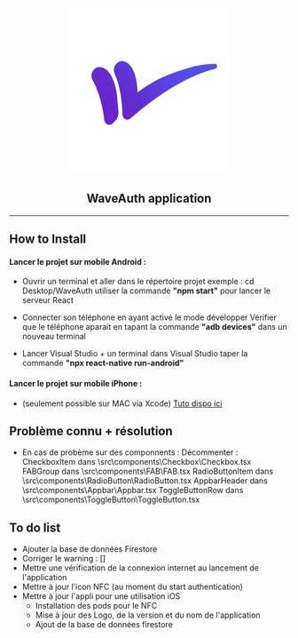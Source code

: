 <p align="center">
  <img alt="react-native-nfc-rewriter" src="./images/nfc-rewriter-icon.png" width="300">
</p>
<p align="center">
  <h2 align="center">WaveAuth application</h2>
</p>

---

## How to Install

<h4> Lancer le projet sur mobile Android : </h4>

- Ouvrir un terminal et aller dans le répertoire projet
  exemple : cd Desktop/WaveAuth
  utiliser la commande <strong>"npm start"</strong> pour lancer le serveur React

- Connecter son téléphone en ayant activé le mode développer
  Vérifier que le téléphone aparait en tapant la commande <strong>"adb devices"</strong> dans un nouveau terminal

- Lancer Visual Studio + un terminal dans Visual Studio
  taper la commande <strong>"npx react-native run-android"</strong>

<h4> Lancer le projet sur mobile iPhone : </h4>

- (seulement possible sur MAC via Xcode)
  <a href="https://reactnative.dev/docs/running-on-device">Tuto dispo ici</a>

## Problème connu + résolution

- En cas de probème sur des componnents :
  Décommenter :
  CheckboxItem dans \src\components\Checkbox\Checkbox.tsx
  FABGroup dans \src\components\FAB\FAB.tsx
  RadioButtonItem dans \src\components\RadioButton\RadioButton.tsx
  AppbarHeader dans \src\components\Appbar\Appbar.tsx
  ToggleButtonRow dans \src\components\ToggleButton\ToggleButton.tsx

## To do list

- Ajouter la base de données Firestore
- Corriger le warning : []
- Mettre une vérification de la connexion internet au lancement de l'application
- Mettre à jour l'icon NFC (au moment du start authentication)
- Mettre à jour l'appli pour une utilisation iOS
  - Installation des pods pour le NFC
  - Mise à jour des Logo, de la version et du nom de l'application
  - Ajout de la base de données firestore
